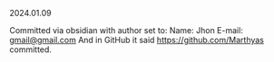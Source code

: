 2024.01.09

Committed via obsidian with author set to:
Name: Jhon
E-mail: gmail@gmail.com
And in GitHub it said https://github.com/Marthyas committed.

